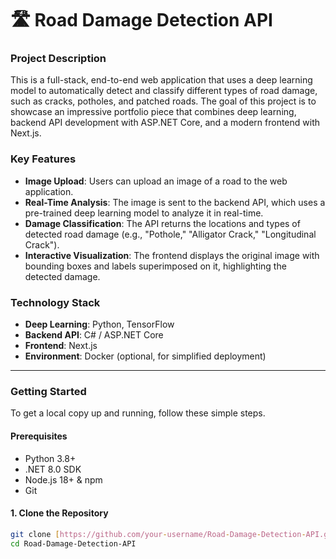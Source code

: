 # 🛣️ Road Damage Detection API

### **Project Description**
This is a full-stack, end-to-end web application that uses a deep learning model to automatically detect and classify different types of road damage, such as cracks, potholes, and patched roads. The goal of this project is to showcase an impressive portfolio piece that combines deep learning, backend API development with ASP.NET Core, and a modern frontend with Next.js. 

### **Key Features**
- **Image Upload**: Users can upload an image of a road to the web application.
- **Real-Time Analysis**: The image is sent to the backend API, which uses a pre-trained deep learning model to analyze it in real-time.
- **Damage Classification**: The API returns the locations and types of detected road damage (e.g., "Pothole," "Alligator Crack," "Longitudinal Crack").
- **Interactive Visualization**: The frontend displays the original image with bounding boxes and labels superimposed on it, highlighting the detected damage.

### **Technology Stack**
* **Deep Learning**: Python, TensorFlow
* **Backend API**: C# / ASP.NET Core
* **Frontend**: Next.js
* **Environment**: Docker (optional, for simplified deployment)

---

### **Getting Started**

To get a local copy up and running, follow these simple steps.

#### **Prerequisites**
-   Python 3.8+
-   .NET 8.0 SDK
-   Node.js 18+ & npm
-   Git

#### **1. Clone the Repository**
```sh
git clone [https://github.com/your-username/Road-Damage-Detection-API.git](https://github.com/your-username/Road-Damage-Detection-API.git)
cd Road-Damage-Detection-API
